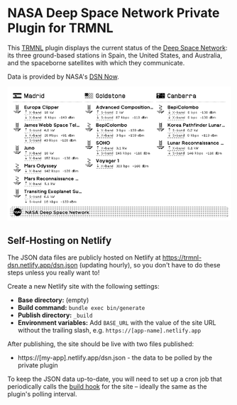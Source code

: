 # NASA Deep Space Network Private Plugin for TRMNL

This [TRMNL](https://usetrmnl.com/) plugin displays the current status of the [Deep Space Network](https://www.nasa.gov/directorates/somd/space-communications-navigation-program/what-is-the-deep-space-network/): its three ground-based stations in Spain, the United States, and Australia, and the spaceborne satellites with which they communicate.

Data is provided by NASA's [DSN Now](https://eyes.nasa.gov/apps/dsn-now/dsn.html).

![Preview of TRMNL dashboard](preview.png)

## Self-Hosting on Netlify

The JSON data files are publicly hosted on Netlify at https://trmnl-dsn.netlify.app/dsn.json (updating hourly), so you don't have to do these steps unless you really want to!

Create a new Netlify site with the following settings:

- **Base directory:** (empty)
- **Build command:** `bundle exec bin/generate`
- **Publish directory:** `_build`
- **Environment variables:** Add `BASE_URL` with the value of the site URL without the trailing slash, e.g. `https://[app-name].netlify.app`

After publishing, the site should be live with two files published:

- https://[my-app].netlify.app/dsn.json - the data to be polled by the private plugin

To keep the JSON data up-to-date, you will need to set up a cron job that periodically calls the [build hook](https://docs.netlify.com/configure-builds/build-hooks/) for the site – ideally the same as the plugin's polling interval.
